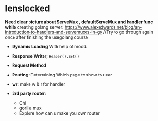 # lenslocked
**Need clear picture about ServeMux , defaultServeMux and handler func while**
creating golang server:
https://www.alexedwards.net/blog/an-introduction-to-handlers-and-servemuxes-in-go
//Try to go through again once after finishing the usegolang course

- **Dynamic Loading**
    With help of modd.

- **Response Writer**; `Header().Set()`
- **Request Method**
- **Routing** :Determining  Which page to show to user
- **wr**: make w & r for handler
- **3rd party router**: 
  - Chi
  - gorilla mux
  - Explore how can u make you own router



